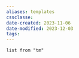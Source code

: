 ```yaml
---
aliases: templates
cssclasse: 
date-created: 2023-11-06
date-modified: 2023-12-03
tags: 
---
```


```dataview
list from "tm"
```
